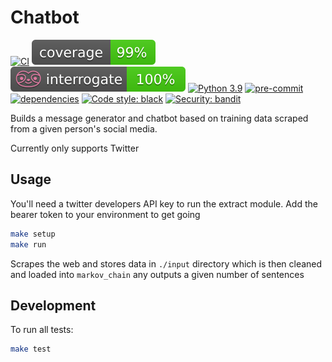 # Chatbot

[![CI](https://github.com/danmassarano/chatbot/actions/workflows/CI.yml/badge.svg)](https://github.com/danmassarano/chatbot/actions/workflows/CI.yml)
[![coverage](https://github.com/danmassarano/chatbot/blob/main/.github/badges/coverage_badge.svg)](https://coverage.readthedocs.io/en/6.4.4/)
[![docs](https://github.com/danmassarano/chatbot/blob/main/.github/badges/interrogate_badge.svg)](https://interrogate.readthedocs.io/en/latest/?badge=latest)
[![Python 3.9](https://img.shields.io/badge/python-3.9-blue.svg)](https://www.python.org/downloads/release/python-390/)
[![pre-commit](https://img.shields.io/badge/pre--commit-enabled-brightgreen?logo=pre-commit&logoColor=white)](https://github.com/pre-commit/pre-commit)
[![dependencies](https://github.com/danmassarano/chatbot/actions/workflows/dependency-review.yml/badge.svg)](https://github.com/danmassarano/chatbot/actions/workflows/dependency-review.yml)
[![Code style: black](https://img.shields.io/badge/code%20style-black-000000.svg)](https://github.com/psf/black)
[![Security: bandit](https://img.shields.io/badge/security-bandit-yellow.svg)](https://github.com/PyCQA/bandit)

Builds a message generator and chatbot based on training data scraped from a
given person's social media.

Currently only supports Twitter

## Usage

You'll need a twitter developers API key to run the extract module. Add the
bearer token to your environment to get going

```sh
make setup
make run
```

Scrapes the web and stores data in `./input` directory which is then cleaned
and loaded into `markov_chain` any outputs a given number of sentences

## Development

To run all tests:

```sh
make test
```
